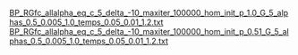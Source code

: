 [BP_RGfc_allalpha_eq_c_5_delta_-10_maxiter_100000_hom_init_p_1.0_G_5_alphas_0.5_0.005_1.0_temps_0.05_0.01_1.2.txt](https://github.com/user-attachments/files/21005316/BP_RGfc_allalpha_eq_c_5_delta_-10_maxiter_100000_hom_init_p_1.0_G_5_alphas_0.5_0.005_1.0_temps_0.05_0.01_1.2.txt)
[BP_RGfc_allalpha_eq_c_5_delta_-10_maxiter_100000_hom_init_p_0.51_G_5_alphas_0.5_0.005_1.0_temps_0.05_0.01_1.2.txt](https://github.com/user-attachments/files/21005314/BP_RGfc_allalpha_eq_c_5_delta_-10_maxiter_100000_hom_init_p_0.51_G_5_alphas_0.5_0.005_1.0_temps_0.05_0.01_1.2.txt)
